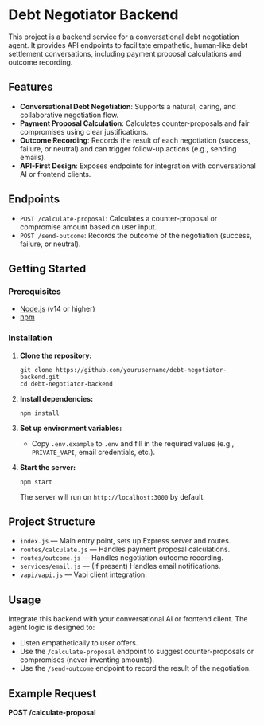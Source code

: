 
# Debt Negotiator Backend

This project is a backend service for a conversational debt negotiation agent. It provides API endpoints to facilitate empathetic, human-like debt settlement conversations, including payment proposal calculations and outcome recording.

## Features

- **Conversational Debt Negotiation**: Supports a natural, caring, and collaborative negotiation flow.
- **Payment Proposal Calculation**: Calculates counter-proposals and fair compromises using clear justifications.
- **Outcome Recording**: Records the result of each negotiation (success, failure, or neutral) and can trigger follow-up actions (e.g., sending emails).
- **API-First Design**: Exposes endpoints for integration with conversational AI or frontend clients.

## Endpoints

- `POST /calculate-proposal`: Calculates a counter-proposal or compromise amount based on user input.
- `POST /send-outcome`: Records the outcome of the negotiation (success, failure, or neutral).

## Getting Started

### Prerequisites

- [Node.js](https://nodejs.org/) (v14 or higher)
- [npm](https://www.npmjs.com/)

### Installation

1. **Clone the repository:**
   ```
   git clone https://github.com/yourusername/debt-negotiator-backend.git
   cd debt-negotiator-backend
   ```

2. **Install dependencies:**
   ```
   npm install
   ```

3. **Set up environment variables:**
   - Copy `.env.example` to `.env` and fill in the required values (e.g., `PRIVATE_VAPI`, email credentials, etc.).

4. **Start the server:**
   ```
   npm start
   ```
   The server will run on `http://localhost:3000` by default.

## Project Structure

- `index.js` — Main entry point, sets up Express server and routes.
- `routes/calculate.js` — Handles payment proposal calculations.
- `routes/outcome.js` — Handles negotiation outcome recording.
- `services/email.js` — (If present) Handles email notifications.
- `vapi/vapi.js` — Vapi client integration.

## Usage

Integrate this backend with your conversational AI or frontend client. The agent logic is designed to:

- Listen empathetically to user offers.
- Use the `/calculate-proposal` endpoint to suggest counter-proposals or compromises (never inventing amounts).
- Use the `/send-outcome` endpoint to record the result of the negotiation.

## Example Request

**POST /calculate-proposal**
